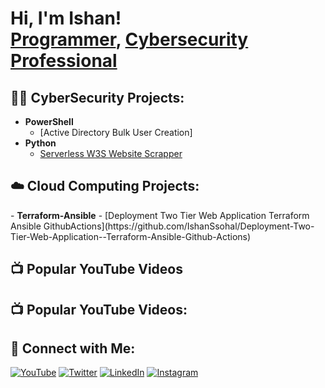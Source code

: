 <h1>Hi, I'm Ishan! <br/><a href="https://github.com/IshanSsohal/IshanSsohal">Programmer</a>, <a href="https://www.linkedin.com/in/ishansohal/">Cybersecurity Professional</a></h1>

<h2>👨‍💻 CyberSecurity Projects:</h2>

- <b>PowerShell</b>
  - [Active Directory Bulk User Creation]
- <b>Python</b>
  - [Serverless W3S Website Scrapper](https://github.com/IshanSsohal/Serverless-W3Scrapper)

<h2>☁️ Cloud Computing Projects:</h2>
- <b>Terraform-Ansible</b>
  - [Deployment Two Tier Web Application Terraform Ansible GithubActions](https://github.com/IshanSsohal/Deployment-Two-Tier-Web-Application--Terraform-Ansible-Github-Actions)
<h2>📺 Popular YouTube Videos</h2>


## 📺 Popular YouTube Videos:

## 🤳 Connect with Me:

[![YouTube](https://img.shields.io/badge/YouTube-%23FF0000.svg?&style=for-the-badge&logo=youtube&logoColor=white)](https://www.youtube.com/channel/yourchannel)
[![Twitter](https://img.shields.io/badge/Twitter-%231DA1F2.svg?&style=for-the-badge&logo=twitter&logoColor=white)](https://twitter.com/yourhandle)
[![LinkedIn](https://img.shields.io/badge/LinkedIn-%230A66C2.svg?&style=for-the-badge&logo=linkedin&logoColor=white)](https://www.linkedin.com/in/ishansohal/)
[![Instagram](https://img.shields.io/badge/Instagram-%23E4405F.svg?&style=for-the-badge&logo=instagram&logoColor=white)](https://www.instagram.com/yourhandle/)

[instagram]: 
[linkedin]: 

<!--
**joshmadakor1/joshmadakor1** is a ✨ _special_ ✨ repository because its `README.md` (this file) appears on your GitHub profile.

Here are some ideas to get you started:

- 🔭 I’m currently working on ...
- 🌱 I’m currently learning ...
- 👯 I’m looking to collaborate on ...
- 🤔 I’m looking for help with ...
- 💬 Ask me about ...
- 📫 How to reach me: ...
- 😄 Pronouns: ...
- ⚡ Fun fact: ...
-->
